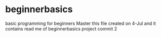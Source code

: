 # beginnerbasics
basic programming for beginners
Master
this file created on 4-Jul and it contains read me of beginnerbasics project 
commit 2

